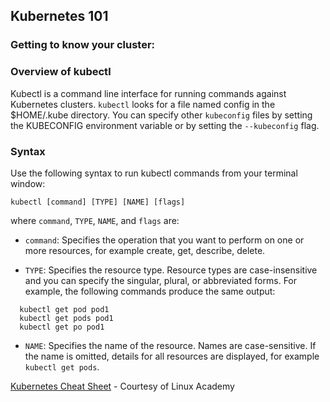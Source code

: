 ## Kubernetes 101

### Getting to know your cluster:

### Overview of kubectl

Kubectl is a command line interface for running commands against Kubernetes clusters. `kubectl` looks for a file named config in the $HOME/.kube directory. You can specify other `kubeconfig` files by setting the KUBECONFIG environment variable or by setting the `--kubeconfig` flag.

### Syntax
Use the following syntax to run kubectl commands from your terminal window:

`kubectl [command] [TYPE] [NAME] [flags]`

where `command`, `TYPE`, `NAME`, and `flags` are:

* `command`: Specifies the operation that you want to perform on one or more resources, for example create, get, describe, delete.

* `TYPE`: Specifies the resource type. Resource types are case-insensitive and you can specify the singular, plural, or abbreviated forms. For example, the following commands produce the same output:
```
  kubectl get pod pod1
  kubectl get pods pod1
  kubectl get po pod1
```

* `NAME`: Specifies the name of the resource. Names are case-sensitive. If the name is omitted, details for all resources are displayed, for example `kubectl get pods`.

[Kubernetes Cheat Sheet](Kubernetes-Cheat-Sheet.pdf) - Courtesy of Linux Academy
